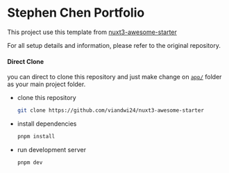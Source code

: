# Stephen Chen Portfolio

This project use this template from [nuxt3-awesome-starter](https://github.com/viandwi24/nuxt3-awesome-starter)

For all setup details and information, please refer to the original repository.

#### Direct Clone

you can direct to clone this repository and just make change on [`app/`](https://github.com/viandwi24/nuxt3-awesome-starter/tree/v2/app) folder as your main project folder.

- clone this repository
  ```bash
  git clone https://github.com/viandwi24/nuxt3-awesome-starter
  ```
- install dependencies
  ```bash
  pnpm install
  ```
- run development server
  ```bash
  pnpm dev
  ```
